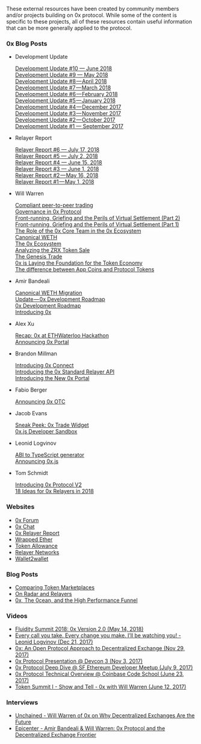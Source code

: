 These external resources have been created by community members and/or projects building on 0x protocol. While some of the content is specific to these projects, all of these resources contain useful information that can be more generally applied to the protocol.

### 0x Blog Posts

* Development Update
  
  [Development Update #10 — June 2018](https://blog.0xproject.com/development-update-10-june-2018-5b8278e706ec)  
  [Development Update #9 — May 2018](https://blog.0xproject.com/development-update-9-may-2018-bd9e89f11899)  
  [Development Update #8 — April 2018](https://blog.0xproject.com/development-update-8-april-2018-c0b50d7fda12)   
  [Development Update #7 — March 2018](https://blog.0xproject.com/development-update-7-march-2018-4b2b675bf5ef)  
  [Development Update #6 — February 2018](https://blog.0xproject.com/development-update-6-february-2018-8d6f6018eabf)  
  [Development Update #5 — January 2018](https://blog.0xproject.com/development-update-5-january-2018-6308b2cb13bf)  
  [Development Update #4 — December 2017](https://blog.0xproject.com/development-update-4-december-2017-f1873f5685c7)  
  [Development Update #3 — November 2017](https://blog.0xproject.com/development-update-3-nov-2017-1f66faf4c171)  
  [Development Update #2 — October 2017](https://blog.0xproject.com/development-update-2-oct-2017-ced97688f236)  
  [Development Update #1 — September 2017](https://blog.0xproject.com/development-update-1-sept-2017-40086c4ba4e3)

* Relayer Report
  
  [Relayer Report #6 — July 17, 2018](https://blog.0xproject.com/relayer-report-6-decentralized-exchanges-meet-nfts-d716e5f9f3ec)  
  [Relayer Report #5 — July 2, 2018](https://blog.0xproject.com/relayer-report-5-governance-with-a-cherry-on-top-3d33e8c0a5bb)  
  [Relayer Report #4 — June 15, 2018](https://blog.0xproject.com/relayer-report-4-mission-and-values-c4a348ce77ce)  
  [Relayer Report #3 — June 1, 2018](https://blog.0xproject.com/relayer-report-3-paradex-acquired-19672de94d51)  
  [Relayer Report #2 — May 16, 2018](https://blog.0xproject.com/relayer-report-2-may-16-2018-3558439a8c07)  
  [Relayer Report #1 — May 1, 2018](https://blog.0xproject.com/relayer-report-1-48263bbc745f)

* Will Warren

  [Compliant peer-to-peer trading](https://blog.0xproject.com/compliant-peer-to-peer-trading-4dab8e5c3162)  
  [Governance in 0x Protocol](https://blog.0xproject.com/governance-in-0x-protocol-86779ae5809e)  
  [Front-running, Griefing and the Perils of Virtual Settlement (Part 2)](https://blog.0xproject.com/front-running-griefing-and-the-perils-of-virtual-settlement-part-2-921b00109e21)  
  [Front-running, Griefing and the Perils of Virtual Settlement (Part 1)](https://blog.0xproject.com/front-running-griefing-and-the-perils-of-virtual-settlement-part-1-8554ab283e97)  
  [The Role of the 0x Core Team in the 0x Ecosystem](https://blog.0xproject.com/the-role-of-the-0x-core-team-in-the-0x-ecosystem-2d8b50354166)  
  [Canonical WETH](https://blog.0xproject.com/canonical-weth-a9aa7d0279dd)  
  [The 0x Ecosystem](https://blog.0xproject.com/the-0x-ecosystem-6f2e780567e8)  
  [Analyzing the ZRX Token Sale](https://blog.0xproject.com/analyzing-the-zrx-token-sale-a94b8642c78e)  
  [The Genesis Trade](https://blog.0xproject.com/the-genesis-trade-74d50c1e7f25)  
  [0x is Laying the Foundation for the Token Economy](https://blog.0xproject.com/0x-is-laying-the-foundation-for-the-token-economy-eb2cc3b070d0)  
  [The difference between App Coins and Protocol Tokens](https://blog.0xproject.com/the-difference-between-app-coins-and-protocol-tokens-7281a428348c)
  
* Amir Bandeali

  [Canonical WETH Migration](https://blog.0xproject.com/canonical-weth-migration-8a7ab6caca71)  
  [Update — 0x Development Roadmap](https://blog.0xproject.com/update-0x-development-roadmap-359fc54b8885)  
  [0x Development Roadmap](https://blog.0xproject.com/0x-development-roadmap-e82a2974efcc)  
  [Introducing 0x](https://blog.0xproject.com/introducing-0x-d51d5231ba53)
  
* Alex Xu

  [Recap: 0x at ETHWaterloo Hackathon](https://blog.0xproject.com/recap-0x-at-ethwaterloo-hackathon-d43e9b658f97)  
  [Announcing 0x Portal](https://blog.0xproject.com/announcing-0x-portal-dfff04dd3e0a)

* Brandon Millman

  [Introducing 0x Connect](https://blog.0xproject.com/introducing-0x-connect-67471fb45c94)  
  [Introducing the 0x Standard Relayer API](https://blog.0xproject.com/introducing-the-0x-standard-relayer-api-8a37bd90a3e)  
  [Introducing the New 0x Portal](https://blog.0xproject.com/introducing-the-new-0x-portal-79b9aa6df72e)

* Fabio Berger

  [Announcing 0x OTC](https://blog.0xproject.com/announcing-0x-otc-5db58dc9ba8)

* Jacob Evans
  
  [Sneak Peek: 0x Trade Widget](https://blog.0xproject.com/sneak-peek-0x-trade-widget-cbd13305407d)  
  [0x.js Developer Sandbox](https://blog.0xproject.com/0x-js-developer-sandbox-15a3feb7443c)  

* Leonid Logvinov

  [ABI to TypeScript generator](https://blog.0xproject.com/abi-to-typescript-generator-b0fb5cae9e29)  
  [Announcing 0x.js](https://blog.0xproject.com/announcing-0x-js-30dff30b10f)
  
* Tom Schmidt

  [Introducing 0x Protocol V2](https://blog.0xproject.com/introducing-0x-protocol-v2-9f5bda04d38d)  
  [18 Ideas for 0x Relayers in 2018](https://blog.0xproject.com/@tomhschmidt)

### Websites

* [0x Forum](https://forum.0xproject.com/)
* [0x Chat](https://chat.0xproject.com/)
* [0x Relayer Report](https://0xprotocol.substack.com/)
* [Wrapped Ether](https://weth.io/)
* [Token Allowance](https://tokenallowance.io/)
* [Relayer Networks](https://relayer.network/)
* [Wallet2wallet](https://wallet2wallet.io/)

### Blog Posts

* [Comparing Token Marketplaces](https://medium.com/@RadarRelay/comparing-token-marketplaces-3606ca8d780b)
* [On Radar and Relayers](https://medium.com/@RadarRelay/on-radar-and-relayers-30423f506587)
* [0x, The 0cean, and the High Performance Funnel](https://medium.com/@the0cean/0x-the-0cean-and-the-high-performance-funnel-80f0eb459f46)

### Videos

* [Fluidity Summit 2018: 0x Version 2.0 (May 14, 2018)](https://www.youtube.com/watch?v=9JaFSPeo-Go&feature=youtu.be&a=)  
* [Every call you take. Every change you make. I’ll be watching you! - Leonid Logvinov (Dec 21, 2017)](https://www.youtube.com/watch?feature=youtu.be&v=pUm2HHWuywc&app=desktop)
* [0x: An Open Protocol Approach to Decentralized Exchange (Nov 29, 2017)](https://www.youtube.com/watch?v=Ub8Qakn37sg&feature=youtu.be)
* [0x Protocol Presentation @ Devcon 3 (Nov 3, 2017)](https://www.youtube.com/watch?v=9d019RycObk)
* [0x Protocol Deep Dive @ SF Ethereum Developer Meetup (July 9, 2017)](https://www.youtube.com/watch?v=h8daWRgzg9w)
* [0x Protocol Technical Overview @ Coinbase Code School (June 23, 2017)](https://www.youtube.com/watch?v=dVT36N8wUIo)
* [Token Summit I - Show and Tell - 0x with Will Warren (June 12, 2017)](https://www.youtube.com/watch?v=7wTRbWwUCvg)

### Interviews

* [Unchained - Will Warren of 0x on Why Decentralized Exchanges Are the Future](http://unchainedpodcast.co/will-warren-of-0x-on-why-decentralized-exchanges-are-the-future)
* [Epicenter - Amir Bandeali & Will Warren: 0x Protocol and the Decentralized Exchange Frontier](https://www.youtube.com/watch?v=dXdok5GLVUc)
